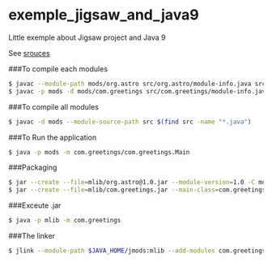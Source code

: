 # exemple_jigsaw_and_java9
Little exemple about Jigsaw project and Java 9


See [srouces](http://openjdk.java.net/projects/jigsaw/quick-start)

###To compile each modules
```sh
$ javac --module-path mods/org.astro src/org.astro/module-info.java src/org.astro/org/astro/World.java
$ javac -p mods -d mods/com.greetings src/com.greetings/module-info.java src/com.greetings/com/greetings/Main.java
```
###To compile all modules
```sh
$ javac -d mods --module-source-path src $(find src -name "*.java")
```
###To Run the application
```sh
$ java -p mods -m com.greetings/com.greetings.Main
```
###Packaging
```sh
$ jar --create --file=mlib/org.astro@1.0.jar --module-version=1.0 -C mods/org.astro .
$ jar --create --file=mlib/com.greetings.jar --main-class=com.greetings.Main -C mods/com.greetings .
```
###Exceute .jar
```sh
$ java -p mlib -m com.greetings
```
###The linker
```sh
$ jlink --module-path $JAVA_HOME/jmods:mlib --add-modules com.greetings --output greetingsapp
```